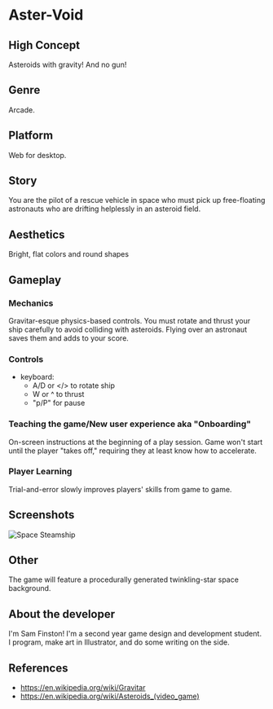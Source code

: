 # Aster-Void

## High Concept
Asteroids with gravity! And no gun!

## Genre
Arcade.

## Platform
Web for desktop.

## Story
You are the pilot of a rescue vehicle in space who must pick up free-floating astronauts who are drifting helplessly in an asteroid field.
## Aesthetics
Bright, flat colors and round shapes

## Gameplay
### Mechanics
Gravitar-esque physics-based controls. You must rotate and thrust your ship carefully to avoid colliding with asteroids. Flying over an astronaut saves them and adds to your score.

### Controls
- keyboard:
  - A/D or </> to rotate ship
  - W or ^ to thrust
  - "p/P" for pause

  
### Teaching the game/New user experience aka "Onboarding"
On-screen instructions at the beginning of a play session. Game won't start until the player "takes off," requiring they at least know how to accelerate.
 
### Player Learning
Trial-and-error slowly improves players' skills from game to game.

## Screenshots
![Space Steamship](https://i.scdn.co/image/0d367f0b872c1a20c92a25d4c511de7c262bbafa)

## Other
The game will feature a procedurally generated twinkling-star space background.

## About the developer
I'm Sam Finston! I'm a second year game design and development student. I program, make art in Illustrator, and do some writing on the side.

## References
- https://en.wikipedia.org/wiki/Gravitar
- https://en.wikipedia.org/wiki/Asteroids_(video_game)
